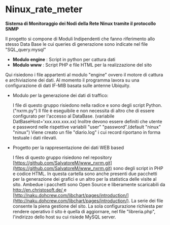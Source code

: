 Ninux_rate_meter
================

**Sistema di Monitoraggio dei Nodi della Rete Ninux tramite il protocollo SNMP**

Il progetto si compone di Moduli Indipendenti che fanno riferimento allo stesso
Data Base le cui queries di generazione sono indicate nel file "SQL_query.mysql"

 - **Modulo engine** : Script in python per cattura dati
 - **Modulo www** : Script PHP e file HTML per la realizzazione   del sito
  
Qui risiedono i file appartenti al modulo "engine" ovvero il motore di cattura e 
archiviazione dei dati.
Al momento il programma lavora su una configurazione di dati  IF-MIB basata sulle antenne 
Ubiquity.
 
 - Modulo per la generazione dei dati di traffico:

	I file di questo gruppo risiedono nella radice  e sono degli script 
	Python. ("nxrm.py")
	Il file è eseguibile e non necessita di altro che di essere configurato per
	l'accesso al DataBase. (variabile DatBaseHost='xxx.xxx.xxx.xx) Inoltre devono essere definiti  che utente
   	e password nelle rispettive variabili "user" "password".(default "ninux" "ninux")
	Viene creato un file "diario.log" i cui record riportano in forma testuale i dati rilevati.
	
 - Progetto per la rappresentazione dei dati WEB based 
 
	I files di questo gruppo risiedono nel repository					    [https://github.com/SalvatoreM/www_nxrm.git](https://github.com/SalvatoreM/www_nxrm.git)
	sono degli script in PHP e codice HTML. In questa cartella sono anche presenti due pacchetti 
	per la generazione dei grafici e un altro per la statistica delle visite al sito.
 	Ambedue i pacchetti sono Open Source e liberamente scaricabili da
	[http://en.christosoft.de/ ](http://en.christosoft.de/) e
	[http://naku.dohcrew.com/libchart/pages/introduction/](http://naku.dohcrew.com/libchart/pages/introduction/).
	La serie dei file consente la piena gestione del sito.
	La sola configurazione richiesta per rendere operativo il sito  è quella di 
	aggiornare, nel file "libreria.php", l'indirizzo dello host su cui risiede MySQL server.
 	
	
	    
